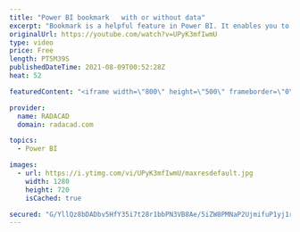 ```yaml
---
title: "Power BI bookmark   with or without data"
excerpt: "Bookmark is a helpful feature in Power BI. It enables you to have a good story to tell and also have a dynamic visualization. I have explained how bookmarks work in Power BI and how to use them with buttons to have a next-level visualization. An important attribute of the bookmark is the Data. You can"
originalUrl: https://youtube.com/watch?v=UPyK3mfIwmU
type: video
price: Free
length: PT5M39S
publishedDateTime: 2021-08-09T00:52:28Z
heat: 52

featuredContent: "<iframe width=\"800\" height=\"500\" frameborder=\"0\" src=\"https://www.youtube.com/embed/UPyK3mfIwmU\" allow=\"accelerometer; autoplay; encrypted-media; gyroscope; picture-in-picture\" allowfullscreen></iframe>"

provider:
  name: RADACAD
  domain: radacad.com

topics:
  - Power BI

images:
  - url: https://i.ytimg.com/vi/UPyK3mfIwmU/maxresdefault.jpg
    width: 1280
    height: 720
    isCached: true

secured: "G/YllQz8bDADbv5HfY35i7t28r1bbPN3VB8Ae/5iZW8PMNaP2UjmifuP1yj1rg1QEOZgySaDca8fokSknL7Q51HcWSI51aG/X40mgH3CvmZN40ZPakkOcoko2ppOnCbQfoccUeviS0RLY/ZSbU14Hx1WamEAtvU2EEaQGJ+8TKyP99YhJ66saqeEld8odkAo+StuTyAQOGiN+ennfcRj0UYsL683q3jLDYki0xju08EI0dfqhD07akOgg4Iv56tGBBthOS+dUx83hhwej+nmuFdClyJ1CNetnhMcz1/1IJ2P+Q4LXp5Wxt9Uqnq/V02jSSHx6lDFY2RYS8+9mQAMU3id12ETrxuN4lCwXA+nrd22AlwnFgucNfwQ631ckn7q+oCHeHlVU1NZCIuHfFrjrGO2uF93AMu5VI+1kmlDtGA=;GxaAh2Lj5H99buYhNWgM6w=="
---
```


